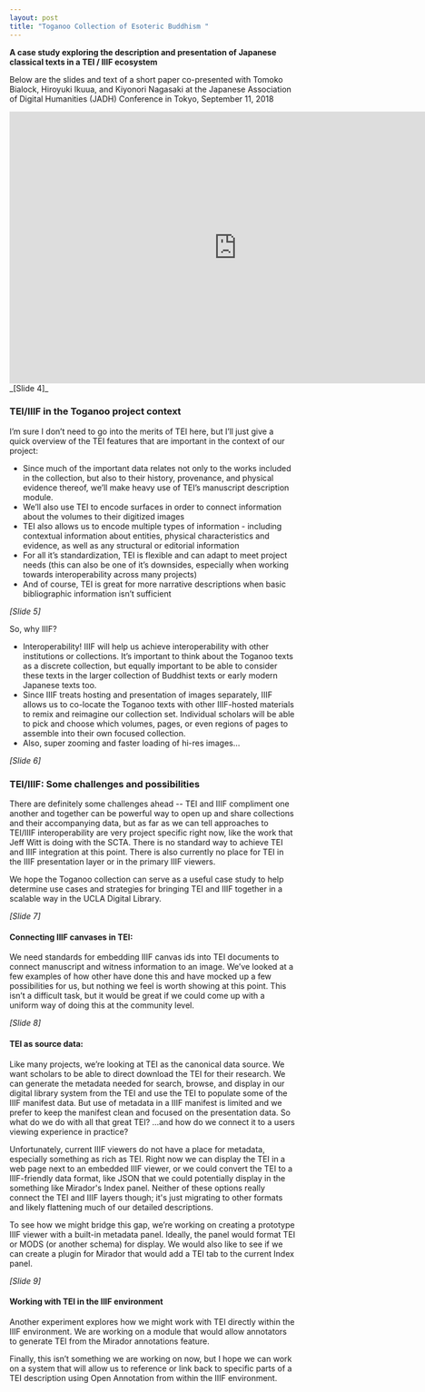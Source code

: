 ```yaml
---
layout: post
title: "Toganoo Collection of Esoteric Buddhism "
---
```

**A case study exploring the description and presentation of Japanese classical texts in a TEI / IIIF ecosystem**

Below are the slides and text of a short paper co-presented with Tomoko Bialock, Hiroyuki Ikuua, and Kiyonori Nagasaki at the Japanese Association of Digital Humanities (JADH) Conference in Tokyo, September 11, 2018

<iframe src="https://docs.google.com/presentation/d/e/2PACX-1vR9G9h-wTlPDlYsXhAlTAK9_DFAr6PuE1cQqYd5ybkGmE_SI1wob1ivfu_sgi6284N6Cs2qe-HIeirY/embed?start=true&loop=true&delayms=5000" frameborder="0" width="800" height="479" allowfullscreen="true" mozallowfullscreen="true" webkitallowfullscreen="true"></iframe>
<!--excerpt-->
_[Slide 4]_

### TEI/IIIF in the Toganoo project context
I’m sure I don’t need to go into the merits of TEI here, but I’ll just give a quick overview of the TEI features that are important in the context of our project:

* Since much of the important data relates not only to the works included in the collection, but also to their history, provenance, and physical evidence thereof, we’ll make heavy use of TEI’s manuscript description module.
* We’ll also use TEI to encode surfaces in order to connect information about the volumes to their digitized images
* TEI also allows us to encode multiple types of information - including contextual information about entities, physical characteristics and evidence, as well as any structural or editorial information
* For all it’s standardization, TEI is flexible and can adapt to meet project needs (this can also be one of it’s downsides, especially when working towards interoperability across many projects)
* And of course, TEI is great for more narrative descriptions when basic bibliographic information isn’t sufficient

_[Slide 5]_

So, why IIIF?
* Interoperability!  IIIF will help us achieve interoperability with other institutions or collections. It’s important to think about the Toganoo texts as a discrete collection, but equally important to be able to consider these texts in the larger collection of Buddhist texts or early modern Japanese texts too.
* Since IIIF treats hosting and presentation of images separately, IIIF allows us to co-locate the Toganoo texts with other IIIF-hosted materials to remix and reimagine our collection set. Individual scholars will be able to pick and choose which volumes, pages, or even regions of pages to assemble into their own focused collection.
* Also, super zooming and faster loading of hi-res images…

_[Slide 6]_

### TEI/IIIF: Some challenges and possibilities
There are definitely some challenges ahead -- TEI and IIIF compliment one another and together can be powerful way to open up and share collections and their accompanying data, but as far as we can tell approaches to TEI/IIIF interoperability are very project specific right now, like the work that Jeff Witt is doing with the SCTA. There is no standard way to achieve TEI and IIIF integration at this point. There is also currently no place for TEI in the IIIF presentation layer or in the primary IIIF viewers.

We hope the Toganoo collection can serve as a useful case study to help determine use cases and strategies for bringing TEI and IIIF together in a scalable way in the UCLA Digital Library.

_[Slide 7]_

#### Connecting IIIF canvases in TEI:
We need standards for embedding IIIF canvas ids into TEI documents to connect manuscript and witness information to an image. We’ve looked at a few examples of how other have done this and have mocked up a few possibilities for us, but nothing we feel is worth showing at this point. This isn’t a difficult task, but it would be great if we could come up with a uniform way of doing this at the community level.

_[Slide 8]_

#### TEI as source data:
Like many projects, we’re looking at TEI as the canonical data source. We want scholars to be able to direct download the TEI for their research. We can generate the metadata needed for search, browse, and display in our digital library system from the TEI and use the TEI to populate some of the IIIF manifest data. But use of metadata in a IIIF manifest is limited and we prefer to keep the manifest clean and focused on the presentation data. So what do we do with all that great TEI? …and how do we connect it to a users viewing experience in practice?

Unfortunately, current IIIF viewers do not have a place for metadata, especially something as rich as TEI. Right now we can display the TEI in a web page next to an embedded IIIF viewer, or we could convert the TEI to a IIIF-friendly data format, like JSON that we could potentially display in the something like Mirador's Index panel. Neither of these options really connect the TEI and IIIF layers though; it's just migrating to other formats and likely flattening much of our detailed descriptions.

To see how we might bridge this gap, we’re working on creating a prototype IIIF viewer with a built-in metadata panel. Ideally, the panel would format TEI or MODS (or another schema) for display. We would also like to see if we can create a plugin for Mirador that would add a TEI tab to the current Index panel.

_[Slide 9]_

#### Working with TEI in the IIIF environment
Another experiment explores how we might work with TEI directly within the IIIF environment. We are working on a module that would allow annotators to generate TEI from the Mirador annotations feature.

Finally, this isn’t something we are working on now, but I hope we can work on a system that will allow us to reference or link back to specific parts of a TEI description using Open Annotation from within the IIIF environment.
